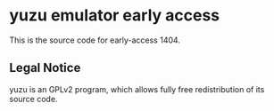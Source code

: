 yuzu emulator early access
=============

This is the source code for early-access 1404.

## Legal Notice

yuzu is an GPLv2 program, which allows fully free redistribution of its source code.